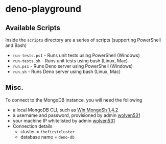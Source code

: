 # deno-playground

## Available Scripts

Inside the `scripts` directory are a series of scripts (supporting PowerShell and Bash)

* `run-tests.ps1` - Runs unit tests using PowerShell (Windows)
* `run-tests.sh` - Runs unit tests using bash (Linux, Mac)
* `run.ps1` - Runs Deno server using PowerShell (Windows)
* `run.sh` - Runs Deno server using bash (Linux, Mac)

## Misc.

To connect to the MongoDB instance, you will need the following

* a local MongoDB CLI, such as [Win MongoSh 1.4.2](https://downloads.mongodb.com/compass/mongosh-1.4.2-win32-x64.zip)
* a username and password, provisioned by admin [wolven531](https://github.com/wolven531)
* your machine IP whitelisted by admin [wolven531](https://github.com/wolven531)
* Connection details
	* cluster = `thefirstcluster`
	* database name = `deno-db`
